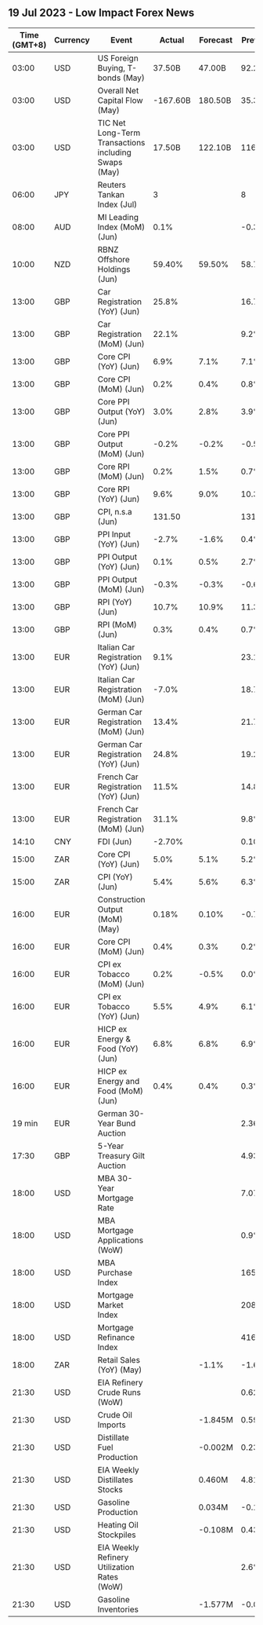 ## 19 Jul 2023 - Low Impact Forex News
| Time (GMT+8) | Currency | Event | Actual | Forecast | Previous |
|------|----------|-------|--------|----------|----------|
| 03:00 | USD | US Foreign Buying, T-bonds (May) | 37.50B | 47.00B | 92.20B |
| 03:00 | USD | Overall Net Capital Flow (May) | -167.60B | 180.50B | 35.30B |
| 03:00 | USD | TIC Net Long-Term Transactions including Swaps (May) | 17.50B | 122.10B | 116.90B |
| 06:00 | JPY | Reuters Tankan Index (Jul) | 3 |  | 8 |
| 08:00 | AUD | MI Leading Index (MoM) (Jun) | 0.1% |  | -0.3% |
| 10:00 | NZD | RBNZ Offshore Holdings (Jun) | 59.40% | 59.50% | 58.70% |
| 13:00 | GBP | Car Registration (YoY) (Jun) | 25.8% |  | 16.7% |
| 13:00 | GBP | Car Registration (MoM) (Jun) | 22.1% |  | 9.2% |
| 13:00 | GBP | Core CPI (YoY) (Jun) | 6.9% | 7.1% | 7.1% |
| 13:00 | GBP | Core CPI (MoM) (Jun) | 0.2% | 0.4% | 0.8% |
| 13:00 | GBP | Core PPI Output (YoY) (Jun) | 3.0% | 2.8% | 3.9% |
| 13:00 | GBP | Core PPI Output (MoM) (Jun) | -0.2% | -0.2% | -0.5% |
| 13:00 | GBP | Core RPI (MoM) (Jun) | 0.2% | 1.5% | 0.7% |
| 13:00 | GBP | Core RPI (YoY) (Jun) | 9.6% | 9.0% | 10.3% |
| 13:00 | GBP | CPI, n.s.a (Jun) | 131.50 |  | 131.30 |
| 13:00 | GBP | PPI Input (YoY) (Jun) | -2.7% | -1.6% | 0.4% |
| 13:00 | GBP | PPI Output (YoY) (Jun) | 0.1% | 0.5% | 2.7% |
| 13:00 | GBP | PPI Output (MoM) (Jun) | -0.3% | -0.3% | -0.6% |
| 13:00 | GBP | RPI (YoY) (Jun) | 10.7% | 10.9% | 11.3% |
| 13:00 | GBP | RPI (MoM) (Jun) | 0.3% | 0.4% | 0.7% |
| 13:00 | EUR | Italian Car Registration (YoY) (Jun) | 9.1% |  | 23.1% |
| 13:00 | EUR | Italian Car Registration (MoM) (Jun) | -7.0% |  | 18.7% |
| 13:00 | EUR | German Car Registration (MoM) (Jun) | 13.4% |  | 21.7% |
| 13:00 | EUR | German Car Registration (YoY) (Jun) | 24.8% |  | 19.2% |
| 13:00 | EUR | French Car Registration (YoY) (Jun) | 11.5% |  | 14.8% |
| 13:00 | EUR | French Car Registration (MoM) (Jun) | 31.1% |  | 9.8% |
| 14:10 | CNY | FDI (Jun) | -2.70% |  | 0.10% |
| 15:00 | ZAR | Core CPI (YoY) (Jun) | 5.0% | 5.1% | 5.2% |
| 15:00 | ZAR | CPI (YoY) (Jun) | 5.4% | 5.6% | 6.3% |
| 16:00 | EUR | Construction Output (MoM) (May) | 0.18% | 0.10% | -0.70% |
| 16:00 | EUR | Core CPI (MoM) (Jun) | 0.4% | 0.3% | 0.2% |
| 16:00 | EUR | CPI ex Tobacco (MoM) (Jun) | 0.2% | -0.5% | 0.0% |
| 16:00 | EUR | CPI ex Tobacco (YoY) (Jun) | 5.5% | 4.9% | 6.1% |
| 16:00 | EUR | HICP ex Energy & Food (YoY) (Jun) | 6.8% | 6.8% | 6.9% |
| 16:00 | EUR | HICP ex Energy and Food (MoM) (Jun) | 0.4% | 0.4% | 0.3% |
| 19 min | EUR | German 30-Year Bund Auction |  |  | 2.360% |
| 17:30 | GBP | 5-Year Treasury Gilt Auction |  |  | 4.932% |
| 18:00 | USD | MBA 30-Year Mortgage Rate |  |  | 7.07% |
| 18:00 | USD | MBA Mortgage Applications (WoW) |  |  | 0.9% |
| 18:00 | USD | MBA Purchase Index |  |  | 165.3 |
| 18:00 | USD | Mortgage Market Index |  |  | 208.4 |
| 18:00 | USD | Mortgage Refinance Index |  |  | 416.0 |
| 18:00 | ZAR | Retail Sales (YoY) (May) |  | -1.1% | -1.6% |
| 21:30 | USD | EIA Refinery Crude Runs (WoW) |  |  | 0.629M |
| 21:30 | USD | Crude Oil Imports |  | -1.845M | 0.599M |
| 21:30 | USD | Distillate Fuel Production |  | -0.002M | 0.236M |
| 21:30 | USD | EIA Weekly Distillates Stocks |  | 0.460M | 4.815M |
| 21:30 | USD | Gasoline Production |  | 0.034M | -0.158M |
| 21:30 | USD | Heating Oil Stockpiles |  | -0.108M | 0.439M |
| 21:30 | USD | EIA Weekly Refinery Utilization Rates (WoW) |  |  | 2.6% |
| 21:30 | USD | Gasoline Inventories |  | -1.577M | -0.003M |
